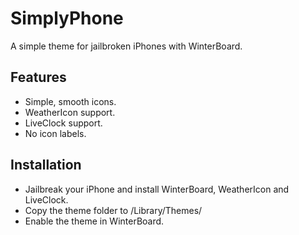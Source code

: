 # SimplyPhone

A simple theme for jailbroken iPhones with WinterBoard.


## Features

- Simple, smooth icons.
- WeatherIcon support.
- LiveClock support.
- No icon labels.


## Installation

- Jailbreak your iPhone and install WinterBoard, WeatherIcon and LiveClock.
- Copy the theme folder to /Library/Themes/
- Enable the theme in WinterBoard.
